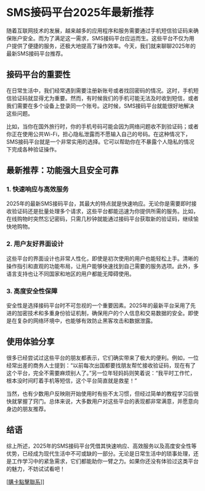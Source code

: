 # SMS接码平台2025年最新推荐

随着互联网技术的发展，越来越多的应用程序和服务需要通过手机短信验证码来确保账户安全。而为了满足这一需求，SMS接码平台应运而生。这些平台不仅为用户提供了便捷的服务，还极大地提高了操作效率。今天，我们就来聊聊2025年的最新SMS接码平台推荐。

## 接码平台的重要性

在日常生活中，我们经常遇到需要注册新账号或者找回密码的情况。这时，手机短信验证码就显得尤为重要。然而，有时候我们的手机可能无法及时收到短信，或者我们需要在多个设备上登录同一个账号。这时候，SMS接码平台就能很好地解决这些问题。

比如，当你在国外旅行时，你的手机号码可能会因为网络问题收不到验证码；或者你正在使用公共Wi-Fi，担心隐私泄露而不愿输入自己的号码。在这种情况下，SMS接码平台就是一个非常实用的选择。它可以帮助你在不暴露个人隐私的情况下完成各种验证操作。

## 最新推荐：功能强大且安全可靠

### 1. 快速响应与高效服务

2025年的最新SMS接码平台，其最大的特点就是快速响应。无论你是需要即时接收验证码还是批量处理多个请求，这些平台都能迅速为你提供所需的服务。比如，在线购物时突然忘记密码，只需几秒钟就能通过接码平台获取新的验证码，继续愉快地购物。

### 2. 用户友好界面设计

这些平台的界面设计也非常人性化，即使是初次使用的用户也能轻松上手。清晰的操作指引和直观的功能布局，让用户能够快速找到自己需要的服务选项。此外，多语言支持也让不同国家和地区的用户都能无障碍使用。

### 3. 高度安全性保障

安全性是选择接码平台时不可忽视的一个重要因素。2025年的最新平台采用了先进的加密技术和多重身份验证机制，确保用户的个人信息和交易数据的安全。即使是在复杂的网络环境中，也能够有效防止黑客攻击和数据泄露。

## 使用体验分享

很多已经尝试过这些平台的朋友都表示，它们确实带来了极大的便利。例如，一位经常出差的商务人士提到：“以前每次出国都要找朋友帮忙接收验证码，现在有了这个平台，完全不需要麻烦别人了。”另一位年轻妈妈则笑着说：“我平时工作忙，根本没时间盯着手机等短信，这个平台简直就是救星！”

当然，也有少数用户反映刚开始使用时有些不太习惯，但经过简单的教程学习后很快就掌握了窍门。总体来说，大多数用户对这些平台的表现都非常满意，并愿意向身边的朋友推荐。

## 结语

综上所述，2025年的SMS接码平台凭借其快速响应、高效服务以及高度安全性等优势，已经成为现代生活中不可或缺的一部分。无论是日常生活中的琐事处理，还是工作学习中的紧急需求，它们都能助你一臂之力。如果你还没有体验过这类平台的魅力，不妨试试看吧！

[[購卡點擊聯系](https://t.me/s/SXDXQF)]]
